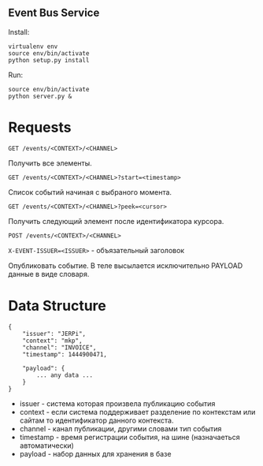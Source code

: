 Event Bus Service
-----------------

Install:

    virtualenv env
    source env/bin/activate
    python setup.py install

Run:

    source env/bin/activate
    python server.py &

Requests
========

    GET /events/<CONTEXT>/<CHANNEL>

Получить все элементы.

    GET /events/<CONTEXT>/<CHANNEL>?start=<timestamp>

Список событий начиная с выбраного момента.

    GET /events/<CONTEXT>/<CHANNEL>?peek=<cursor>

Получить следующий элемент после идентификатора курсора.  

    POST /events/<CONTEXT>/<CHANNEL>

`X-EVENT-ISSUER=<ISSUER>` - объязательный заголовок

Опубликовать событие. В теле высылается исключительно PAYLOAD данные в виде словаря.

Data Structure
==============

    {
    	"issuer": "JERPi",
    	"context": "mkp", 
    	"channel": "INVOICE", 
    	"timestamp": 1444900471,
    
    	"payload": {
    		... any data ...
    	}
    }

* issuer -  система которая произвела публикацию события
* context - если система поддерживает разделение по контекстам или сайтам то идентификатор данного контекста.
* channel - канал публикации, другими словами тип события
* timestamp - время регистрации события, на шине (назначаеться автоматически)
* payload - набор данных для хранения в базе 
